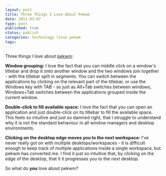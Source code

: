 ```yaml
--- 
layout: post 
title: Three Things I Love About Pekwm
date: 2011-03-07
type: post 
published: true 
status: publish
categories: technology linux pekwm
tags:
---
```


Three things I love about [pekwm](http://www.pekwm.org/ "PekWM"):

**Window grouping:** I love the fact that you can middle click on a
window's titlebar and drop it onto another window and the two
windows join together - with the titlebar split in segments. You can
switch between the applications by clicking on the relevant part of
the titlebar, or use the Windows key with TAB - so just as Alt+Tab
switches between windows, Windows+Tab switches between the
applications grouped inside the current window.

<!--more-->

**Double-click to fill available space:** I love the fact that you
can open an application and just double-click on its titlebar to
fill the available space. This feels so intuitive and just so damned
right, that I struggle to understand why it is not the standard
behaviour in all window managers and desktop environments.

**Clicking on the desktop edge moves you to the next workspace:**
I've never really got on with multiple desktops/workspaces - it is
difficult enough to keep track of multiple applications inside a
single workspace, but pekwm has converted me. I find it just so
intuitive that, by clicking on the edge of the desktop, that it it
progresses you to the next desktop.

So what do **you** love about pekwm?


